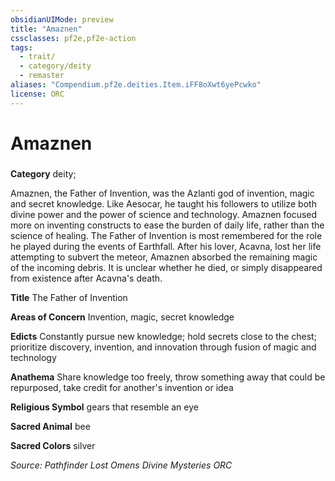 ```yaml
---
obsidianUIMode: preview
title: "Amaznen"
cssclasses: pf2e,pf2e-action
tags:
  - trait/
  - category/deity
  - remaster
aliases: "Compendium.pf2e.deities.Item.iFF8oXwt6yePcwko"
license: ORC
---
```

# Amaznen

### 

**Category** deity; 




Amaznen, the Father of Invention, was the Azlanti god of invention, magic and secret knowledge. Like Aesocar, he taught his followers to utilize both divine power and the power of science and technology. Amaznen focused more on inventing constructs to ease the burden of daily life, rather than the science of healing. The Father of Invention is most remembered for the role he played during the events of Earthfall. After his lover, Acavna, lost her life attempting to subvert the meteor, Amaznen absorbed the remaining magic of the incoming debris. It is unclear whether he died, or simply disappeared from existence after Acavna's death.

**Title** The Father of Invention

**Areas of Concern** Invention, magic, secret knowledge

**Edicts** Constantly pursue new knowledge; hold secrets close to the chest; prioritize discovery, invention, and innovation through fusion of magic and technology

**Anathema** Share knowledge too freely, throw something away that could be repurposed, take credit for another's invention or idea

**Religious Symbol** gears that resemble an eye

**Sacred Animal** bee

**Sacred Colors** silver

*Source: Pathfinder Lost Omens Divine Mysteries*
*ORC*